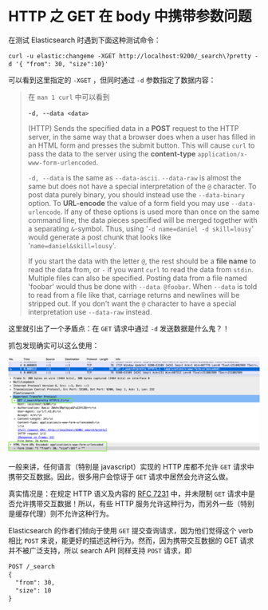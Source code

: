 # HTTP 之 GET 在 body 中携带参数问题

在测试 Elasticsearch 时遇到下面这种测试命令：

```
curl -u elastic:changeme -XGET http://localhost:9200/_search\?pretty -d '{ "from": 30, "size":10}'
```

可以看到这里指定的 `-XGET` ，但同时通过 `-d` 参数指定了数据内容：

> 在 `man 1 curl` 中可以看到
> 
> **`-d, --data <data>`**
> 
> (HTTP) Sends the specified data in a **POST** request to the HTTP server, in the same way that a browser does when a user has filled in an HTML form and presses the submit button. This will cause `curl` to pass the data to the server using the **content-type** `application/x-www-form-urlencoded`.
> 
> `-d, --data` is the same as `--data-ascii`. `--data-raw` is almost the same but does not have a special interpretation of the `@` character. To post data purely binary, you should instead use the `--data-binary` option. To **URL-encode** the value of a form field you may use  `--data-urlencode`.
If any of these options is used more than once on the same command line, the data pieces specified will be merged together with a separating `&`-symbol. Thus, using '`-d name=daniel -d skill=lousy`' would generate a post chunk that looks like '`name=daniel&skill=lousy`'.
> 
> If you start the data with the letter `@`, the rest should be a **file name** to read the data from, or `-` if you want `curl` to read the data from `stdin`. Multiple files can also be specified. Posting data from a file named 'foobar' would thus be done with `--data @foobar`. When `--data` is told to read from a file like that, carriage returns and newlines will be stripped out. If you don't want the `@` character to have a special interpretation use `--data-raw` instead.

这里就引出了一个矛盾点：在 `GET` 请求中通过 `-d` 发送数据是什么鬼？！

抓包发现确实可以这么使用：

![HTTP GET with data in body](https://raw.githubusercontent.com/moooofly/ImageCache/master/Pictures/HTTP%20GET%20with%20data%20in%20body.png "HTTP GET with data in body")

一般来讲，任何语言（特别是 javascript）实现的 HTTP 库都不允许 `GET` 请求中携带交互数据。因此，很多用户会惊讶于 `GET` 请求中居然会允许这么做。

真实情况是：在规定 HTTP 语义及内容的 [RFC 7231](http://tools.ietf.org/html/rfc7231#page-24) 中，并未限制 `GET` 请求中是否允许携带交互数据！所以，有些 HTTP 服务允许这种行为，而另外一些（特别是缓存代理）则不允许这种行为。

Elasticsearch 的作者们倾向于使用 `GET` 提交查询请求，因为他们觉得这个 verb 相比 `POST` 来说，能更好的描述这种行为。然而，因为携带交互数据的 GET 请求并不被广泛支持，所以 search API 同样支持 `POST` 请求，即

```
POST /_search
{
  "from": 30,
  "size": 10
}
```
